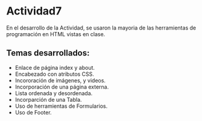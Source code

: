 # Actividad7

En el desarrollo de la Actividad, se usaron la mayoria de las herramientas de programación en HTML vistas en clase.

## Temas desarrollados:
* Enlace de página index y about.
* Encabezado con atributos CSS.
* Incororación de imágenes, y videos.
* Incorporación de una página externa.
* Lista ordenada y desordenada.
* Incorparción de una Tabla.
* Uso de herramientas de Formularios.
* Uso de Footer.